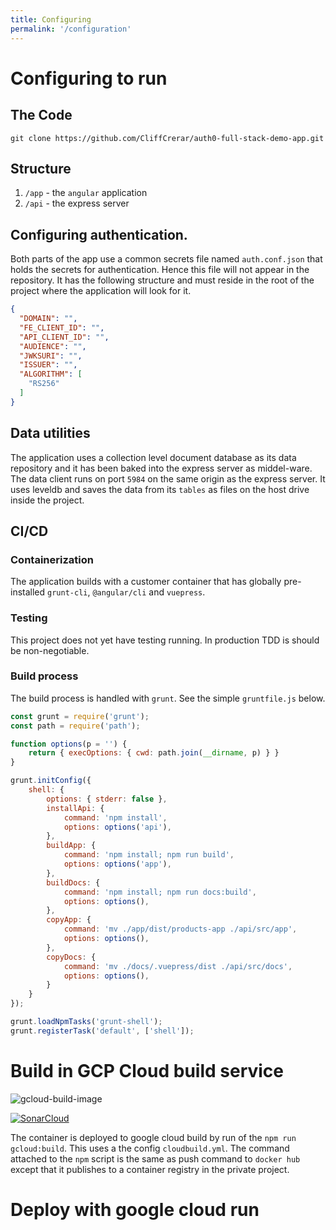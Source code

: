 ```yaml
---
title: Configuring
permalink: '/configuration'
---
```


# Configuring to run

## The Code



```
git clone https://github.com/CliffCrerar/auth0-full-stack-demo-app.git
```

## Structure

1. ```/app``` - the `angular` application
2. ```/api``` - the express server

## Configuring authentication.

Both parts of the app use a common secrets file named `auth.conf.json` that holds the secrets for authentication. Hence this file will not appear in the repository. It has the following structure and must reside in the root of the project where the application will look for it.

```json
{
  "DOMAIN": "",
  "FE_CLIENT_ID": "",
  "API_CLIENT_ID": "",
  "AUDIENCE": "",
  "JWKSURI": "",
  "ISSUER": "",
  "ALGORITHM": [
    "RS256"
  ]
}
```

## Data utilities

The application uses a collection level document database as its data repository and it has been baked into the express server as middel-ware. The data client runs on port `5984` on the same origin as the express server. It uses leveldb and saves the data from its `tables` as files on the host drive inside the project.

## CI/CD

### Containerization

The application builds with a customer container that has globally pre-installed `grunt-cli`, `@angular/cli` and `vuepress`. 

### Testing

This project does not yet have testing running. In production TDD is should be non-negotiable.

### Build process

The build process is handled with `grunt`. See the simple `gruntfile.js` below.

```js
const grunt = require('grunt');
const path = require('path');

function options(p = '') {
    return { execOptions: { cwd: path.join(__dirname, p) } }
}

grunt.initConfig({
    shell: {
        options: { stderr: false },
        installApi: {
            command: 'npm install',
            options: options('api'),
        },
        buildApp: {
            command: 'npm install; npm run build',
            options: options('app'),
        },
        buildDocs: {
            command: 'npm install; npm run docs:build',
            options: options(),
        },
        copyApp: {
            command: 'mv ./app/dist/products-app ./api/src/app',
            options: options(),
        },
        copyDocs: {
            command: 'mv ./docs/.vuepress/dist ./api/src/docs',
            options: options(),
        }
    }
});

grunt.loadNpmTasks('grunt-shell');
grunt.registerTask('default', ['shell']);
```

# Build in GCP Cloud build service

![gcloud-build-image](https://cdn-cloudflare.ga/assets/site-logo/gcloud-build/gcloud-build.jpg)

[![SonarCloud](https://sonarcloud.io/images/project_badges/sonarcloud-white.svg)](https://sonarcloud.io/dashboard?id=CliffCrerar_auth0-full-stack-demo-app)

The container is deployed to google cloud build by run of the `npm run gcloud:build`. This uses a the config `cloudbuild.yml`. The command attached to the `npm` script is the same as push command to `docker hub` except that it publishes to a container registry in the private project.

# Deploy with google cloud run